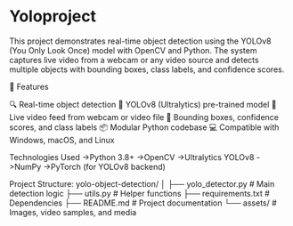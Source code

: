 # Yoloproject
This project demonstrates real-time object detection using the YOLOv8 (You Only Look Once) model with OpenCV and Python. The system captures live video from a webcam or any video source and detects multiple objects with bounding boxes, class labels, and confidence scores.

🚀 Features

🔍 Real-time object detection
🧠 YOLOv8 (Ultralytics) pre-trained model
🎥 Live video feed from webcam or video file
🧾 Bounding boxes, confidence scores, and class labels
📦 Modular Python codebase
💻 Compatible with Windows, macOS, and Linux

Technologies Used
->Python 3.8+
->OpenCV
->Ultralytics YOLOv8
->NumPy
->PyTorch (for YOLOv8 backend)

Project Structure:
yolo-object-detection/
│
├── yolo_detector.py           # Main detection logic
├── utils.py                   # Helper functions
├── requirements.txt           # Dependencies
├── README.md                  # Project documentation
└── assets/                    # Images, video samples, and media
